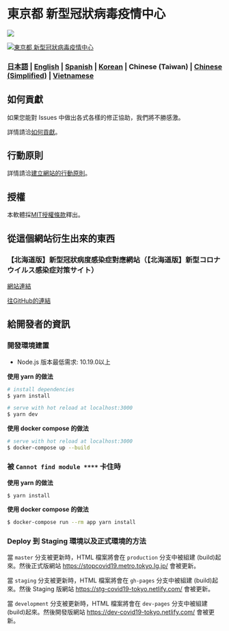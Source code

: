 # 東京都 新型冠狀病毒疫情中心

![](https://github.com/tokyo-metropolitan-gov/covid19/workflows/production%20deploy/badge.svg)

[![東京都 新型冠狀病毒疫情中心](https://user-images.githubusercontent.com/1301149/75629392-1d19d900-5c25-11ea-843d-2d4376e3a560.png)](https://stopcovid19.metro.tokyo.lg.jp/)

### [日本語](./README.md) | [English](./README_EN.md) | [Spanish](./README_ES.md) | [Korean](./README_KO.md) | Chinese (Taiwan) | [Chinese (Simplified)](./README_ZH_CN.md) | [Vietnamese](./README_VI.md)

## 如何貢獻
如果您能對 Issues 中做出各式各樣的修正協助，我們將不勝感激。

詳情請洽[如何貢獻](./.github/CONTRIBUTING_ZH_TW.md)。


## 行動原則
詳情請洽[建立網站的行動原則](./.github/CODE_OF_CONDUCT_ZH_TW.md)。

## 授權
本軟體採[MIT授權條款](./LICENSE.txt)釋出。

## 從這個網站衍生出來的東西

### 【北海道版】新型冠狀病度感染症對應網站（【北海道版】新型コロナウイルス感染症対策サイト）
[網站連結](https://stopcovid19.hokkaido.dev/)

[往GitHub的連結](https://github.com/codeforsapporo/covid19)


## 給開發者的資訊

### 開發環境建置

- Node.js 版本最低需求: 10.19.0以上

**使用 yarn 的做法**
``` bash
# install dependencies
$ yarn install

# serve with hot reload at localhost:3000
$ yarn dev
```

**使用 docker compose 的做法**
```bash
# serve with hot reload at localhost:3000
$ docker-compose up --build
```

### 被 `Cannot find module ****` 卡住時

**使用 yarn 的做法**
```
$ yarn install
```

**使用 docker compose 的做法**
```bash
$ docker-compose run --rm app yarn install
```

### Deploy 到 Staging 環境以及正式環境的方法

當 `master` 分支被更新時，HTML 檔案將會在 `production` 分支中被組建 (build)起來。然後正式版網站 https://stopcovid19.metro.tokyo.lg.jp/ 會被更新。

當 `staging` 分支被更新時，HTML 檔案將會在 `gh-pages` 分支中被組建 (build)起來。然後 Staging 版網站 https://stg-covid19-tokyo.netlify.com/ 會被更新。

當 `development` 分支被更新時，HTML 檔案將會在 `dev-pages` 分支中被組建 (build)起來。然後開發版網站 https://dev-covid19-tokyo.netlify.com/ 會被更新。
